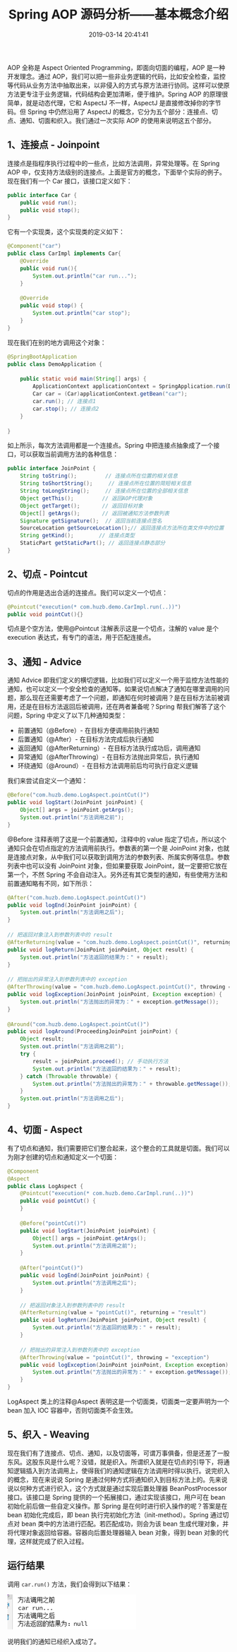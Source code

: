 ﻿---
title: Spring AOP 源码分析——基本概念介绍
tags: 
	- Spring
toc: true
date: 2019-03-14 20:41:41
---
AOP 全称是 Aspect Oriented Programming，即面向切面的编程，AOP 是一种开发理念。通过 AOP，我们可以把一些非业务逻辑的代码，比如安全检查，监控等代码从业务方法中抽取出来，以非侵入的方式与原方法进行协同。这样可以使原方法更专注于业务逻辑，代码结构会更加清晰，便于维护。Spring AOP 的原理很简单，就是动态代理，它和 AspectJ 不一样，AspectJ 是直接修改掉你的字节码。但 Spring 中仍然沿用了 AspectJ 的概念，它分为五个部分：连接点、切点、通知、切面和织入。我们通过一次实际 AOP 的使用来说明这五个部分。

## 1、连接点 - Joinpoint
连接点是指程序执行过程中的一些点，比如方法调用，异常处理等。在 Spring AOP 中，仅支持方法级别的连接点。上面是官方的概念，下面举个实际的例子。现在我们有一个 Car 接口，该接口定义如下：
```java
public interface Car {
    public void run();
    public void stop();
}
```
它有一个实现类，这个实现类的定义如下：
```java
@Component("car")
public class CarImpl implements Car{
    @Override
    public void run(){
        System.out.println("car run...");
    }

    @Override
    public void stop() {
        System.out.println("car stop");
    }
}
```
现在我们在别的地方调用这个对象：
```java
@SpringBootApplication
public class DemoApplication {

    public static void main(String[] args) {
        ApplicationContext applicationContext = SpringApplication.run(DemoApplication.class, args);
        Car car = (Car)applicationContext.getBean("car");
        car.run(); // 连接点1
        car.stop(); // 连接点2
    }

}
```
如上所示，每次方法调用都是一个连接点。Spring 中把连接点抽象成了一个接口，可以获取当前调用方法的各种信息：
```java
public interface JoinPoint {  
    String toString();         // 连接点所在位置的相关信息  
    String toShortString();     // 连接点所在位置的简短相关信息  
    String toLongString();     // 连接点所在位置的全部相关信息  
    Object getThis();         // 返回AOP代理对象  
    Object getTarget();       // 返回目标对象  
    Object[] getArgs();       // 返回被通知方法参数列表  
    Signature getSignature();  // 返回当前连接点签名  
    SourceLocation getSourceLocation();// 返回连接点方法所在类文件中的位置  
    String getKind();        // 连接点类型  
    StaticPart getStaticPart(); // 返回连接点静态部分  
}  
```
## 2、切点 - Pointcut
切点的作用是选出合适的连接点。我们可以定义一个切点：
```java
@Pointcut("execution(* com.huzb.demo.CarImpl.run(..))")
public void pointCut(){}
```
切点是个空方法，使用@Pointcut 注解表示这是一个切点，注解的 value 是个 execution 表达式，有专门的语法，用于匹配连接点。

## 3、通知 - Advice
通知 Advice 即我们定义的横切逻辑，比如我们可以定义一个用于监控方法性能的通知，也可以定义一个安全检查的通知等。如果说切点解决了通知在哪里调用的问题，那么现在还需要考虑了一个问题，即通知在何时被调用？是在目标方法前被调用，还是在目标方法返回后被调用，还在两者兼备呢？Spring 帮我们解答了这个问题，Spring 中定义了以下几种通知类型：
- 前置通知（@Before）- 在目标方便调用前执行通知
- 后置通知（@After）- 在目标方法完成后执行通知
- 返回通知（@AfterReturning）- 在目标方法执行成功后，调用通知
- 异常通知（@AfterThrowing）- 在目标方法抛出异常后，执行通知
- 环绕通知（@Around）- 在目标方法调用前后均可执行自定义逻辑

我们来尝试自定义一个通知：
```java
@Before("com.huzb.demo.LogAspect.pointCut()")
public void logStart(JoinPoint joinPoint) {
    Object[] args = joinPoint.getArgs();
    System.out.println("方法调用之前");
}
```
@Before 注释表明了这是一个前置通知，注释中的 value 指定了切点，所以这个通知只会在切点指定的方法调用前执行。参数表的第一个是 JoinPoint 对象，也就是连接点对象，从中我们可以获取到调用方法的参数列表、所属实例等信息。参数列表中也可以没有 JoinPoint 对象，但如果要获取 JoinPoint，就一定要把它放在第一个，不然 Spring 不会自动注入。另外还有其它类型的通知，有些使用方法和前置通知略有不同，如下所示：
```java
@After("com.huzb.demo.LogAspect.pointCut()")
public void logEnd(JoinPoint joinPoint) {
    System.out.println("方法调用之后");
}

// 把返回对象注入到参数列表中的 result
@AfterReturning(value = "com.huzb.demo.LogAspect.pointCut()", returning = "result")
public void logReturn(JoinPoint joinPoint, Object result) {
    System.out.println("方法返回的结果为：" + result);
}

// 把抛出的异常注入到参数列表中的 exception
@AfterThrowing(value = "com.huzb.demo.LogAspect.pointCut()", throwing = "exception")
public void logException(JoinPoint joinPoint, Exception exception) {
    System.out.println("方法抛出的异常为：" + exception.getMessage());
}

@Around("com.huzb.demo.LogAspect.pointCut()")
public void logAround(ProceedingJoinPoint joinPoint) {
    Object result;
    System.out.println("方法调用之前");
    try {
        result = joinPoint.proceed(); // 手动执行方法
        System.out.println("方法返回的结果为：" + result);
    } catch (Throwable throwable) {
        System.out.println("方法抛出的异常为：" + throwable.getMessage());
    }
    System.out.println("方法调用之后");
}
```

## 4、切面 - Aspect
有了切点和通知，我们需要把它们整合起来，这个整合的工具就是切面。我们可以为刚才创建的切点和通知定义一个切面：
```java
@Component
@Aspect
public class LogAspect {
    @Pointcut("execution(* com.huzb.demo.CarImpl.run(..))")
    public void pointCut() {
    }

    @Before("pointCut()")
    public void logStart(JoinPoint joinPoint) {
        Object[] args = joinPoint.getArgs();
        System.out.println("方法调用之前");
    }

    @After("pointCut()")
    public void logEnd(JoinPoint joinPoint) {
        System.out.println("方法调用之后");
    }

    // 把返回对象注入到参数列表中的 result
    @AfterReturning(value = "pointCut()", returning = "result")
    public void logReturn(JoinPoint joinPoint, Object result) {
        System.out.println("方法返回的结果为：" + result);
    }

    // 把抛出的异常注入到参数列表中的 exception
    @AfterThrowing(value = "pointCut()", throwing = "exception")
    public void logException(JoinPoint joinPoint, Exception exception) {
        System.out.println("方法抛出的异常为：" + exception.getMessage());
    }
}
```
LogAspect 类上的注释@Aspect 表明这是一个切面类，切面类一定要声明为一个 bean 加入 IOC 容器中，否则切面类不会生效。

## 5、织入 - Weaving
现在我们有了连接点、切点、通知，以及切面等，可谓万事俱备，但是还差了一股东风。这股东风是什么呢？没错，就是织入。所谓织入就是在切点的引导下，将通知逻辑插入到方法调用上，使得我们的通知逻辑在方法调用时得以执行。说完织入的概念，现在来说说 Spring 是通过何种方式将通知织入到目标方法上的。先来说说以何种方式进行织入，这个方式就是通过实现后置处理器 BeanPostProcessor 接口。该接口是 Spring 提供的一个拓展接口，通过实现该接口，用户可在 bean 初始化前后做一些自定义操作。那 Spring 是在何时进行织入操作的呢？答案是在 bean 初始化完成后，即 bean 执行完初始化方法（init-method）。Spring 通过切点对 bean 类中的方法进行匹配。若匹配成功，则会为该 bean 生成代理对象，并将代理对象返回给容器。容器向后置处理器输入 bean 对象，得到 bean 对象的代理，这样就完成了织入过程。

## 运行结果
调用 `car.run()` 方法，我们会得到以下结果：

<img src="./Spring-AOP源码浅析——基本概念介绍/运行结果.png"/>

说明我们的通知已经织入成功了。